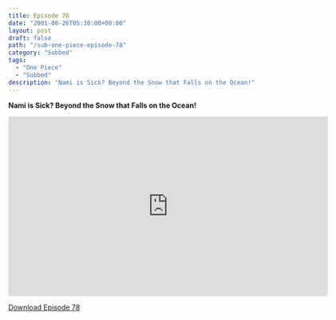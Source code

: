 ```yaml
---
title: Episode 78
date: "2001-08-26T05:30:00+00:00"
layout: post
draft: false
path: "/sub-one-piece-episode-78"
category: "Subbed"
tags:
  - "One Piece"
  - "Subbed"
description: "Nami is Sick? Beyond the Snow that Falls on the Ocean!"
---
```


**Nami is Sick? Beyond the Snow that Falls on the Ocean!**

<iframe width="640" height="360" src="https://www.rapidvideo.com/e/FX3C4G5PZK" frameborder="0" marginwidth=0 marginheight=0 scrolling=no allowfullscreen></iframe>

<a href="http://ouo.io/qs/eCodkFEQ?s=https://rapidvid.to/d/https://www.rapidvideo.com/e/FX3C4G5PZK">Download Episode 78</a>

